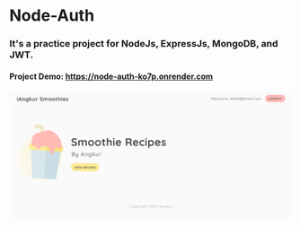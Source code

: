 # Node-Auth
### It's a practice project for NodeJs, ExpressJs, MongoDB, and JWT.

#### Project Demo: https://node-auth-ko7p.onrender.com


![Homepage](https://github.com/iAngkur/Node-Auth/blob/master/home.PNG?raw=true)
